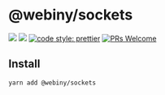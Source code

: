 # @webiny/sockets
[![](https://img.shields.io/npm/dw/@webiny/sockets.svg)](https://www.npmjs.com/package/@webiny/sockets) 
[![](https://img.shields.io/npm/v/@webiny/sockets.svg)](https://www.npmjs.com/package/@webiny/sockets)
[![code style: prettier](https://img.shields.io/badge/code_style-prettier-ff69b4.svg?style=flat-square)](https://github.com/prettier/prettier)
[![PRs Welcome](https://img.shields.io/badge/PRs-welcome-brightgreen.svg?style=flat-square)](http://makeapullrequest.com)

## Install
```
yarn add @webiny/sockets
```
